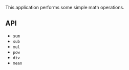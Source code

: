 This application performs some simple math operations.

## API
- `sum`
- `sub`
- `mul`
- `pow`
- `div`
- `mean`